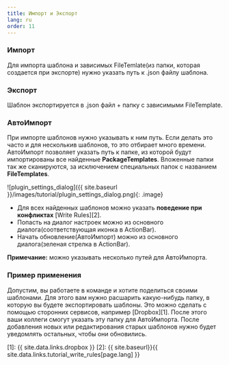 ```yaml
---
title: Импорт и Экспорт
lang: ru
order: 11
---
```


### Импорт <a name="import"></a>
Для импорта шаблона и зависимых FileTemlate(из папки, которая создается при экспорте) нужно указать путь к .json файлу шаблона.


### Экспорт <a name="export"></a>
Шаблон экспортируется в .json файл + папку с зависимыми FileTemplate.


### АвтоИмпорт <a name="autoImport"></a>
При импорте шаблонов нужно указывать к ним путь. Если делать это часто и для несколькив шаблонов, то это отбирает много времени. АвтоИмпорт позволяет указать путь к папке, из которой будут импортированы все найденные **PackageTemplates**. Вложенные папки так же сканируются, за исключением специальных папок с названием **FileTemplates**. 

![plugin_settings_dialog]({{ site.baseurl }}/images/tutorial/plugin_settings_dialog.png){: .image}

* Для всех найденных шаблонов можно указать **поведение при конфликтах** [Write Rules][2].
* Попасть на диалог настроек можно из основного диалога(соответствующая иконка в ActionBar).
* Начать обновление(АвтоИмпорт) можно из основного диалога(зеленая стрелка в ActionBar).

**Примечание:** можно указывать несколько путей для АвтоИмпорта.

### Пример применения
Допустим, вы работаете в команде и хотите поделиться своими шаблонами. Для этого вам нужно расшарить какую-нибудь папку, в которую вы будете экспортировать шаблоны. Это можно сделать с помощью сторонних сервисов, например [Dropbox][1]. После этого ваши коллеги смогут указать эту папку для АвтоИмпорта. После добавления новых или редактирования старых шаблонов нужно будет уведомлять остальных, чтобы они обновились.


[1]: {{ site.data.links.dropbox }}
[2]: {{ site.baseurl}}{{ site.data.links.tutorial_write_rules[page.lang] }}